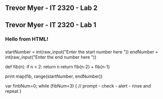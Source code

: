 <!DOCTYPE html>
<html lang="en">
<head>
   <meta charset="utf-8"/>
   <style>
   
   </style>
   <title>IT 2320 - Lab 2</title>
   <pre>
   <script>
      "use strict";
	  
	  // set up an array and initialize the first two values
	  var fibArray = [];
	  fibArray[0] = 0;
	  fibArray[1] = 1;
	  
	  // declare a variable for the size of the squence 
	  var fibNum;
	  
	  // prompt user for how many 

	  // check that fibNum >= 3
	  
	  // write the values into the array
	  // You start at 2 because the first two values are already there
	  for (var i=2; i<fibNum; i++) {
	     
	  }
	  
	  // read from the array and print balues to screen
	  // another for loop 
	  
	  // calculate golden ratio and display it
	  //  last number / 2nd last number
   
   </script>
   </pre>
</head>
<body>
   <h2>Trevor Myer - IT 2320 - Lab 2</h2>

</body>







</html>
<html>
<head>
   <meta charset="utf-8"/>
   <title>IT 2320 - Lab 2</title>
   <script>
     function sayHelloJS() { 
        document.getElementById("js").innerHTML = "Hello from JavaScript!"; 
     }
   </script>
</head>
<body onload="sayHelloJS()">
   <h2>Trevor Myer - IT 2320 - Lab 1</h2>
   <h3>Hello from HTML!</h3>
   <h3 id="js"></h3>
</body>
</html>


startNumber = int(raw_input("Enter the start number here "))
endNumber = int(raw_input("Enter the end number here "))

def fib(n):
    if n < 2:
        return n
    return fib(n-2) + fib(n-1)

print map(fib, range(startNumber, endNumber))


var finbNum=0;
while (fibNum<3) {
   // prompt - check - alert - rinse and repeat
}
